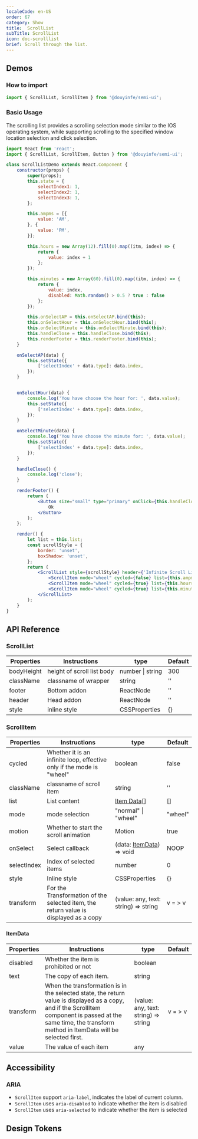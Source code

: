 ```yaml
---
localeCode: en-US
order: 67
category: Show
title:  ScrollList
subTitle: ScrollList
icon: doc-scrolllist
brief: Scroll through the list.
---
```



## Demos

### How to import

```jsx import 
import { ScrollList, ScrollItem } from '@douyinfe/semi-ui';
```
### Basic Usage

The scrolling list provides a scrolling selection mode similar to the IOS operating system, while supporting scrolling to the specified window location selection and click selection.

```jsx live=true
import React from 'react';
import { ScrollList, ScrollItem, Button } from '@douyinfe/semi-ui';

class ScrollListDemo extends React.Component {
    constructor(props) {
        super(props);
        this.state = {
            selectIndex1: 1,
            selectIndex2: 1,
            selectIndex3: 1,
        };

        this.ampms = [{
            value: 'AM',
        }, {
            value: 'PM',
        }];

        this.hours = new Array(12).fill(0).map((itm, index) => {
            return {
                value: index + 1
            };
        });

        this.minutes = new Array(60).fill(0).map((itm, index) => {
            return {
                value: index,
                disabled: Math.random() > 0.5 ? true : false
            };
        });

        this.onSelectAP = this.onSelectAP.bind(this);
        this.onSelectHour = this.onSelectHour.bind(this);
        this.onSelectMinute = this.onSelectMinute.bind(this);
        this.handleClose = this.handleClose.bind(this);
        this.renderFooter = this.renderFooter.bind(this);
    }

    onSelectAP(data) {
        this.setState({
            ['selectIndex' + data.type]: data.index,
        });
    }


    onSelectHour(data) {
        console.log('You have choose the hour for: ', data.value);
        this.setState({
            ['selectIndex' + data.type]: data.index,
        });
    }

    onSelectMinute(data) {
        console.log('You have choose the minute for: ', data.value);
        this.setState({
            ['selectIndex' + data.type]: data.index,
        });
    }

    handleClose() {
        console.log('close');
    }

    renderFooter() {
        return (
            <Button size="small" type="primary" onClick={this.handleClose}>
                Ok
            </Button>
        );
    };

    render() {
        let list = this.list;
        const scrollStyle = {
            border: 'unset',
            boxShadow: 'unset',
        };
        return (
            <ScrollList style={scrollStyle} header={'Infinite Scroll List'} footer={this.renderFooter()}>
                <ScrollItem mode="wheel" cycled={false} list={this.ampms} type={1} selectedIndex={this.state.selectIndex1} onSelect={this.onSelectAP} />
                <ScrollItem mode="wheel" cycled={true} list={this.hours} type={2} selectedIndex={this.state.selectIndex2} onSelect={this.onSelectHour} />
                <ScrollItem mode="wheel" cycled={true} list={this.minutes} type={3} selectedIndex={this.state.selectIndex3} onSelect={this.onSelectMinute} />
            </ScrollList>
        );
    }
}
```

## API Reference

### ScrollList

| Properties | Instructions | type   | Default |
| ---------- | ------------ | ------ | ------- |
| bodyHeight   | height of scroll list body   | number \| string | 300  |
| className   | classname of wrapper   | string | ''      |
| footer     | Bottom addon | ReactNode | ''      |
| header     | Head addon   | ReactNode | ''      |
| style     | inline style   | CSSProperties | {}      |

### ScrollItem

| Properties  | Instructions                                                                         | type                     | Default |
| ----------- | ------------------------------------------------------------------------------------ | ------------------------ | ------- |
| cycled      | Whether it is an infinite loop, effective only if the mode is "wheel"                | boolean                  | false   |
| className   | classname of scroll item                | string                  | ''   |
| list        | List content                                                                         | [Item Data](#ItemData)[] | []      |
| mode        | mode selection                                                                       | "normal" \| "wheel"      | "wheel"|
| motion      | Whether to start the scroll animation                                                | Motion                  | true    |
| onSelect    | Select callback                                                                      | (data: [ItemData](#ItemData)) => void                 | NOOP    |
| selectIndex | Index of selected items                                                              | number                   | 0       |
| style | Inline style                                                              | CSSProperties                   | {}       |
| transform   | For the Transformation of the selected item, the return value is displayed as a copy | (value: any, text: string) => string                 | v = > v |

#### ItemData

| Properties | Instructions                                                                                                                                                                                                    | type     | Default |
| ---------- | --------------------------------------------------------------------------------------------------------------------------------------------------------------------------------------------------------------- | -------- | ------- |
| disabled   | Whether the item is prohibited or not                                                                                                                                                                           | boolean  |         |
| text       | The copy of each item.                                                                                                                                                                                          | string   |         |
| transform  | When the transformation is in the selected state, the return value is displayed as a copy, and if the ScrollItem component is passed at the same time, the transform method in ItemData will be selected first. | (value: any, text: string) => string | v = > v |
| value      | The value of each item                                                                                                                                                                                          | any       |         |


## Accessibility

### ARIA

- `ScrollItem` support `aria-label`, indicates the label of current column.
- `ScrollItem` uses `aria-disabled` to indicate whether the item is disabled
- `ScrollItem` uses `aria-selected` to indicate whether the item is selected

## Design Tokens
<DesignToken/>